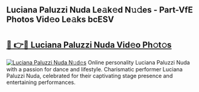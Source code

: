 ## Luciana Paluzzi Nuda Le𝚊k𝚎d N𝚞𝚍es - Part-VfE Photos Vid𝚎o Le𝚊ks bcESV

# <h2><a href="http://fbfqj5m.evod.top/?m=Luciana+Paluzzi+Nuda">🔗 👉🔴 Luciana Paluzzi Nuda Vid𝚎o Ph𝚘t𝚘s</a></h2>

[![Luciana Paluzzi Nuda N𝚞d𝚎s](https://i.imgur.com/8V9OHl7.gif)](http://fbfqj5m.evod.top/?m=Luciana+Paluzzi+Nuda)
Online personality Luciana Paluzzi Nuda with a passion for dance and lifestyle. Charismatic performer Luciana Paluzzi Nuda, celebrated for their captivating stage presence and entertaining performances. 
